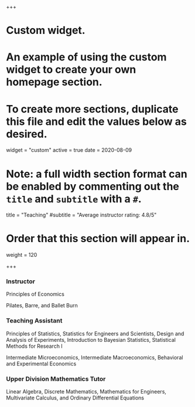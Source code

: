 +++
# Custom widget.
# An example of using the custom widget to create your own homepage section.
# To create more sections, duplicate this file and edit the values below as desired.
widget = "custom"
active = true
date = 2020-08-09

# Note: a full width section format can be enabled by commenting out the `title` and `subtitle` with a `#`.
title = "Teaching"
#subtitle = "Average instructor rating: 4.8/5"

# Order that this section will appear in.
weight = 120

+++

### Instructor
Principles of Economics

Pilates, Barre, and Ballet Burn

### Teaching Assistant
Principles of Statistics, Statistics for Engineers and Scientists, Design and Analysis of Experiments, Introduction to Bayesian Statistics, Statistical Methods for Research I

Intermediate Microeconomics, Intermediate Macroeconomics, Behavioral and Experimental Economics

### Upper Division Mathematics Tutor 
Linear Algebra, Discrete Mathematics, Mathematics for Engineers, Multivariate Calculus, and Ordinary Differential  Equations
